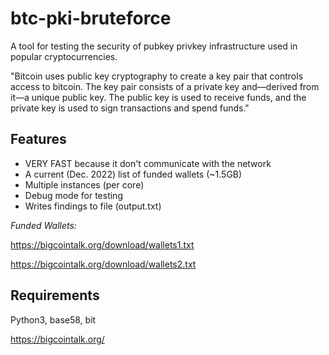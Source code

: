 # btc-pki-bruteforce

A tool for testing the security of pubkey privkey infrastructure used in popular cryptocurrencies.

"Bitcoin uses public key cryptography to create a key pair that controls access to bitcoin. The key pair consists of a private key and—derived from it—a unique public key. The public key is used to receive funds, and the private key is used to sign transactions and spend funds."

## Features
 - VERY FAST because it don't communicate with the network
 - A current (Dec. 2022) list of funded wallets (~1.5GB)
 - Multiple instances (per core)
 - Debug mode for testing
 - Writes findings to file (output.txt)

*Funded Wallets:*

https://bigcointalk.org/download/wallets1.txt

https://bigcointalk.org/download/wallets2.txt

## Requirements
Python3, base58, bit

https://bigcointalk.org/
